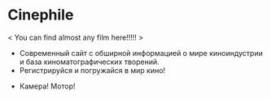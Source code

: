 # Сinephile
< You can find almost any film here!!!!! > 

- Современный сайт с обширной информацией о мире киноиндустрии и база киноматографических творений.
- Регистрируйся и погружайся в мир кино! 

* Камера! Мотор!
